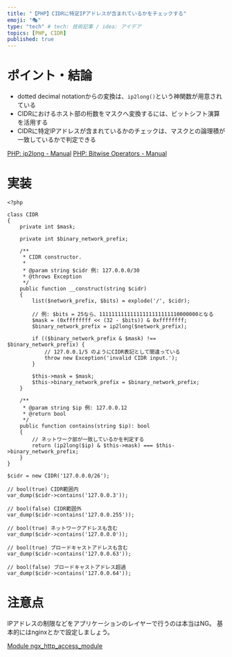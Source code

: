 ```yaml
---
title: "【PHP】CIDRに特定IPアドレスが含まれているかをチェックする"
emoji: "🎭"
type: "tech" # tech: 技術記事 / idea: アイデア
topics: [PHP, CIDR]
published: true
---
```


# ポイント・結論

- dotted decimal notationからの変換は、`ip2long()`という神関数が用意されている
- CIDRにおけるホスト部の桁数をマスクへ変換するには、ビットシフト演算を活用する
- CIDRに特定IPアドレスが含まれているかのチェックは、マスクとの論理積が一致しているかで判定できる

[PHP: ip2long - Manual](https://www.php.net/manual/en/function.ip2long.php)
[PHP: Bitwise Operators - Manual](https://www.php.net/manual/en/language.operators.bitwise.php)

# 実装

```php:CIDR.php
<?php

class CIDR
{
    private int $mask;

    private int $binary_network_prefix;

    /**
     * CIDR constructor.
     *
     * @param string $cidr 例: 127.0.0.0/30
     * @throws Exception
     */
    public function __construct(string $cidr)
    {
        list($network_prefix, $bits) = explode('/', $cidr);

        // 例: $bits = 25なら、11111111111111111111111110000000となる
        $mask = (0xffffffff << (32 - $bits)) & 0xffffffff;
        $binary_network_prefix = ip2long($network_prefix);

        if (($binary_network_prefix & $mask) !== $binary_network_prefix) {
            // 127.0.0.1/5 のようにCIDR表記として間違っている
            throw new Exception('invalid CIDR input.');
        }

        $this->mask = $mask;
        $this->binary_network_prefix = $binary_network_prefix;
    }

    /**
     * @param string $ip 例: 127.0.0.12
     * @return bool
     */
    public function contains(string $ip): bool
    {
        // ネットワーク部が一致しているかを判定する
        return (ip2long($ip) & $this->mask) === $this->binary_network_prefix;
    }
}

$cidr = new CIDR('127.0.0.0/26');

// bool(true) CIDR範囲内
var_dump($cidr->contains('127.0.0.3'));

// bool(false) CIDR範囲外
var_dump($cidr->contains('127.0.0.255'));

// bool(true) ネットワークアドレスも含む
var_dump($cidr->contains('127.0.0.0'));

// bool(true) ブロードキャストアドレスも含む
var_dump($cidr->contains('127.0.0.63'));

// bool(false) ブロードキャストアドレス超過
var_dump($cidr->contains('127.0.0.64'));
```

# 注意点

IPアドレスの制限などをアプリケーションのレイヤーで行うのは本当はNG。
基本的にはnginxとかで設定しましょう。

[Module ngx_http_access_module](http://nginx.org/en/docs/http/ngx_http_access_module.html)